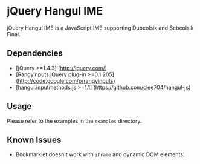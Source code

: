 jQuery Hangul IME
=================
jQuery Hangul IME is a JavaScript IME supporting Dubeolsik and Sebeolsik Final.

Dependencies
------------
* [jQuery >=1.4.3] (http://jquery.com/)
* [Rangyinputs jQuery plug-in >=0.1.205] (http://code.google.com/p/rangyinputs)
* [hangul.inputmethods.js >=1.1] (https://github.com/clee704/hangul-js)

Usage
-----
Please refer to the examples in the `examples` directory.

Known Issues
------------
* Bookmarklet doesn't work with `iframe` and dynamic DOM elements.

